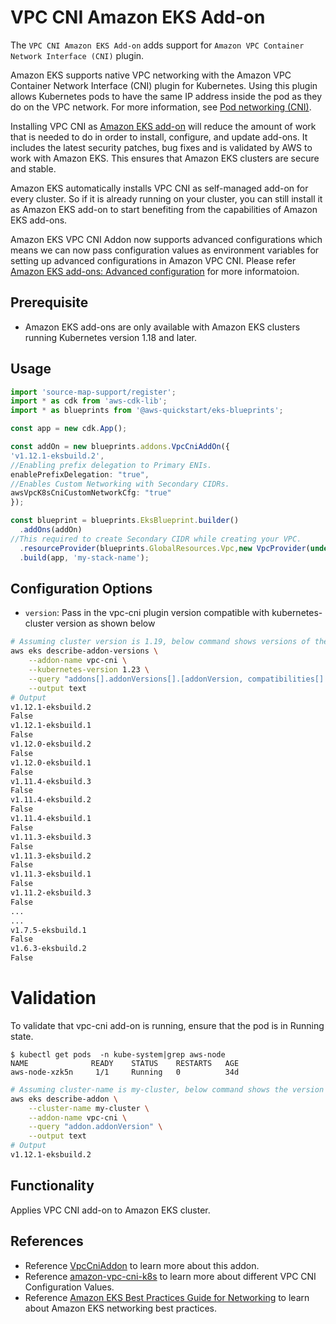 # VPC CNI Amazon EKS Add-on

The `VPC CNI Amazon EKS Add-on` adds support for `Amazon VPC Container Network Interface (CNI)` plugin.

Amazon EKS supports native VPC networking with the Amazon VPC Container Network Interface (CNI) plugin for Kubernetes. Using this plugin allows Kubernetes pods to have the same IP address inside the pod as they do on the VPC network. For more information, see [Pod networking (CNI)](https://docs.aws.amazon.com/eks/latest/userguide/pod-networking.html).

Installing VPC CNI as [Amazon EKS add-on](https://docs.aws.amazon.com/eks/latest/userguide/eks-add-ons.html) will reduce the amount of work that is needed to do in order to install, configure, and update add-ons. It includes the latest security patches, bug fixes and is validated by AWS to work with Amazon EKS. This ensures that Amazon EKS clusters are secure and stable.

Amazon EKS automatically installs VPC CNI as self-managed add-on for every cluster. So if it is already running on your cluster, you can still install it as Amazon EKS add-on to start benefiting from the capabilities of Amazon EKS add-ons.

Amazon EKS VPC CNI Addon now supports advanced configurations which means we can now pass configuration values as environment variables for setting up advanced configurations in Amazon VPC CNI. Please refer [Amazon EKS add-ons: Advanced configuration](https://aws.amazon.com/blogs/containers/amazon-eks-add-ons-advanced-configuration/) for more informatoion.

## Prerequisite
- Amazon EKS add-ons are only available with Amazon EKS clusters running Kubernetes version 1.18 and later.

## Usage

```typescript
import 'source-map-support/register';
import * as cdk from 'aws-cdk-lib';
import * as blueprints from '@aws-quickstart/eks-blueprints';

const app = new cdk.App();

const addOn = new blueprints.addons.VpcCniAddOn({
'v1.12.1-eksbuild.2',
//Enabling prefix delegation to Primary ENIs.
enablePrefixDelegation: "true", 
//Enables Custom Networking with Secondary CIDRs.
awsVpcK8sCniCustomNetworkCfg: "true"
});

const blueprint = blueprints.EksBlueprint.builder()
  .addOns(addOn)
//This required to create Secondary CIDR while creating your VPC.
  .resourceProvider(blueprints.GlobalResources.Vpc,new VpcProvider(undefined,"10.64.0.0/24",))
  .build(app, 'my-stack-name');
```
## Configuration Options

   - `version`: Pass in the vpc-cni plugin version compatible with kubernetes-cluster version as shown below
```bash
# Assuming cluster version is 1.19, below command shows versions of the vpc-cni add-on available for the specified cluster's version.
aws eks describe-addon-versions \
    --addon-name vpc-cni \
    --kubernetes-version 1.23 \
    --query "addons[].addonVersions[].[addonVersion, compatibilities[].defaultVersion]" \
    --output text
# Output
v1.12.1-eksbuild.2
False
v1.12.1-eksbuild.1
False
v1.12.0-eksbuild.2
False
v1.12.0-eksbuild.1
False
v1.11.4-eksbuild.3
False
v1.11.4-eksbuild.2
False
v1.11.4-eksbuild.1
False
v1.11.3-eksbuild.3
False
v1.11.3-eksbuild.2
False
v1.11.3-eksbuild.1
False
v1.11.2-eksbuild.3
False
...
...
v1.7.5-eksbuild.1
False
v1.6.3-eksbuild.2
False
```  
# Validation
To validate that vpc-cni add-on is running, ensure that the pod is in Running state.

```
$ kubectl get pods  -n kube-system|grep aws-node
NAME              READY    STATUS    RESTARTS   AGE
aws-node-xzk5n     1/1     Running   0          34d
```

```bash
# Assuming cluster-name is my-cluster, below command shows the version of vpc-cni add-on installed. Check if it is same as the version installed via EKS add-on
aws eks describe-addon \
    --cluster-name my-cluster \
    --addon-name vpc-cni \
    --query "addon.addonVersion" \
    --output text
# Output
v1.12.1-eksbuild.2
```

## Functionality

Applies VPC CNI add-on to Amazon EKS cluster. 

## References

- Reference [VpcCniAddon](https://aws-quickstart.github.io/cdk-eks-blueprints/api/classes/addons.VpcCniAddOn.html) to learn more about this addon.
- Reference [amazon-vpc-cni-k8s](https://github.com/aws/amazon-vpc-cni-k8s) to learn more about different VPC CNI Configuration Values.
- Reference [Amazon EKS Best Practices Guide for Networking](https://aws.github.io/aws-eks-best-practices/networking/index/) to learn about Amazon EKS networking best practices.